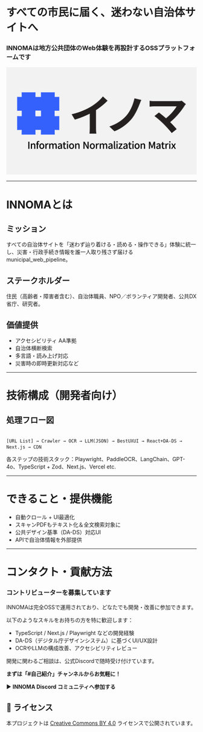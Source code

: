 # すべての市民に届く、迷わない自治体サイトへ

### INNOMAは地方公共団体のWeb体験を再設計するOSSプラットフォームです

![INNOMA Logo](docs/images/logo-comp.png) 

---

# INNOMAとは

## **ミッション**

すべての自治体サイトを「迷わず辿り着ける・読める・操作できる」体験に統一し、災害・行政手続き情報を誰一人取り残さず届けるmunicipal_web_pipeline。

## **ステークホルダー**

住民（高齢者・障害者含む）、自治体職員、NPO／ボランティア開発者、公共DX省庁、研究者。

## **価値提供**

- アクセシビリティ AA準拠
- 自治体横断検索
- 多言語・読み上げ対応
- 災害時の即時更新対応など

---

# 技術構成（開発者向け）

## 処理フロー図

```

[URL List] → Crawler → OCR → LLM(JSON) → BestUXUI → React+DA-DS → Next.js → CDN

```

各ステップの技術スタック：Playwright、PaddleOCR、LangChain、GPT-4o、TypeScript + Zod、Next.js、Vercel etc.

---

# できること・提供機能

- 自動クロール + UI最適化
- スキャンPDFもテキスト化＆全文検索対象に
- 公共デザイン基準（DA-DS）対応UI
- APIで自治体情報を外部提供

---

# コンタクト・貢献方法

### コントリビューターを募集しています

INNOMAは完全OSSで運用されており、どなたでも開発・改善に参加できます。

以下のようなスキルをお持ちの方を特に歓迎します：

- TypeScript / Next.js / Playwright などの開発経験
- DA-DS（デジタル庁デザインシステム）に基づくUI/UX設計
- OCRやLLMの構成改善、アクセシビリティレビュー

開発に関わるご相談は、公式Discordで随時受け付けています。

**まずは「#自己紹介」チャンネルからお気軽に！**

▶︎ **INNOMA Discord コミュニティへ参加する**

## 📝 ライセンス
本プロジェクトは [Creative Commons BY 4.0](https://creativecommons.org/licenses/by/4.0/) ライセンスで公開されています。
